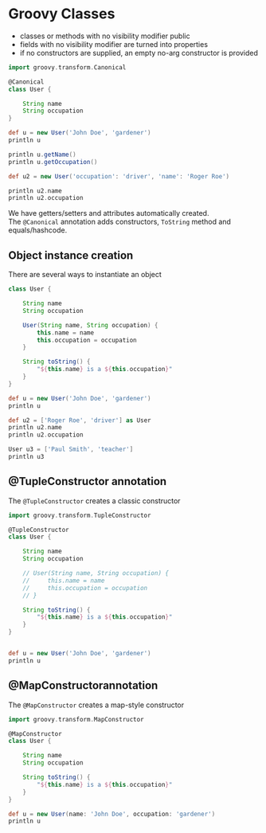 # Groovy Classes

- classes or methods with no visibility modifier public
- fields with no visibility modifier are turned into properties
- if no constructors are supplied, an empty no-arg constructor is provided  

```groovy
import groovy.transform.Canonical

@Canonical
class User {

    String name
    String occupation
}

def u = new User('John Doe', 'gardener')
println u

println u.getName()
println u.getOccupation()

def u2 = new User('occupation': 'driver', 'name': 'Roger Roe')

println u2.name
println u2.occupation
```

We have getters/setters and attributes automatically created.  
The `@Canonical` annotation adds constructors, `ToString` method and equals/hashcode.  


## Object instance creation

There are several ways to instantiate an object  

```groovy
class User {

    String name
    String occupation

    User(String name, String occupation) {
        this.name = name
        this.occupation = occupation
    }

    String toString() {
        "${this.name} is a ${this.occupation}"
    }
}

def u = new User('John Doe', 'gardener')
println u

def u2 = ['Roger Roe', 'driver'] as User
println u2.name
println u2.occupation

User u3 = ['Paul Smith', 'teacher']
println u3
```

## @TupleConstructor annotation

The `@TupleConstructor` creates a classic constructor  

```groovy
import groovy.transform.TupleConstructor

@TupleConstructor
class User {

    String name
    String occupation

    // User(String name, String occupation) {
    //     this.name = name
    //     this.occupation = occupation
    // }

    String toString() {
        "${this.name} is a ${this.occupation}"
    }
}


def u = new User('John Doe', 'gardener')
println u
```

## @MapConstructorannotation

The `@MapConstructor` creates a map-style constructor  

```groovy
import groovy.transform.MapConstructor

@MapConstructor
class User {

    String name
    String occupation

    String toString() {
        "${this.name} is a ${this.occupation}"
    }
}

def u = new User(name: 'John Doe', occupation: 'gardener')
println u
```



